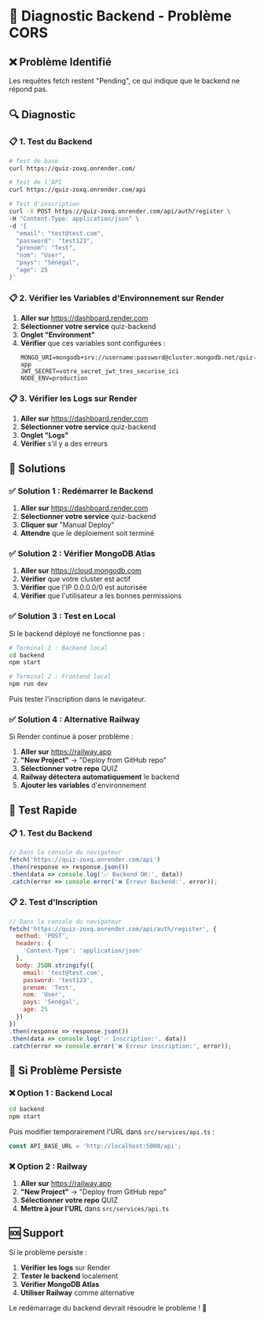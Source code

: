 # 🚨 Diagnostic Backend - Problème CORS

## ❌ **Problème Identifié**

Les requêtes fetch restent "Pending", ce qui indique que le backend ne répond pas.

## 🔍 **Diagnostic**

### 📋 **1. Test du Backend**

```bash
# Test de base
curl https://quiz-zoxq.onrender.com/

# Test de l'API
curl https://quiz-zoxq.onrender.com/api

# Test d'inscription
curl -X POST https://quiz-zoxq.onrender.com/api/auth/register \
-H "Content-Type: application/json" \
-d '{
  "email": "test@test.com",
  "password": "test123",
  "prenom": "Test",
  "nom": "User",
  "pays": "Sénégal",
  "age": 25
}'
```

### 📋 **2. Vérifier les Variables d'Environnement sur Render**

1. **Aller sur** https://dashboard.render.com
2. **Sélectionner votre service** quiz-backend
3. **Onglet "Environment"**
4. **Vérifier** que ces variables sont configurées :
   ```
   MONGO_URI=mongodb+srv://username:password@cluster.mongodb.net/quiz-app
   JWT_SECRET=votre_secret_jwt_tres_securise_ici
   NODE_ENV=production
   ```

### 📋 **3. Vérifier les Logs sur Render**

1. **Aller sur** https://dashboard.render.com
2. **Sélectionner votre service** quiz-backend
3. **Onglet "Logs"**
4. **Vérifier** s'il y a des erreurs

## 🔧 **Solutions**

### ✅ **Solution 1 : Redémarrer le Backend**

1. **Aller sur** https://dashboard.render.com
2. **Sélectionner votre service** quiz-backend
3. **Cliquer sur** "Manual Deploy"
4. **Attendre** que le déploiement soit terminé

### ✅ **Solution 2 : Vérifier MongoDB Atlas**

1. **Aller sur** https://cloud.mongodb.com
2. **Vérifier** que votre cluster est actif
3. **Vérifier** que l'IP 0.0.0.0/0 est autorisée
4. **Vérifier** que l'utilisateur a les bonnes permissions

### ✅ **Solution 3 : Test en Local**

Si le backend déployé ne fonctionne pas :

```bash
# Terminal 1 : Backend local
cd backend
npm start

# Terminal 2 : Frontend local
npm run dev
```

Puis tester l'inscription dans le navigateur.

### ✅ **Solution 4 : Alternative Railway**

Si Render continue à poser problème :

1. **Aller sur** https://railway.app
2. **"New Project"** → "Deploy from GitHub repo"
3. **Sélectionner votre repo** QUIZ
4. **Railway détectera automatiquement** le backend
5. **Ajouter les variables** d'environnement

## 🎯 **Test Rapide**

### 📋 **1. Test du Backend**

```javascript
// Dans la console du navigateur
fetch('https://quiz-zoxq.onrender.com/api')
.then(response => response.json())
.then(data => console.log('✅ Backend OK:', data))
.catch(error => console.error('❌ Erreur Backend:', error));
```

### 📋 **2. Test d'Inscription**

```javascript
// Dans la console du navigateur
fetch('https://quiz-zoxq.onrender.com/api/auth/register', {
  method: 'POST',
  headers: {
    'Content-Type': 'application/json'
  },
  body: JSON.stringify({
    email: 'test@test.com',
    password: 'test123',
    prenom: 'Test',
    nom: 'User',
    pays: 'Sénégal',
    age: 25
  })
})
.then(response => response.json())
.then(data => console.log('✅ Inscription:', data))
.catch(error => console.error('❌ Erreur inscription:', error));
```

## 🚨 **Si Problème Persiste**

### ❌ **Option 1 : Backend Local**
```bash
cd backend
npm start
```

Puis modifier temporairement l'URL dans `src/services/api.ts` :
```typescript
const API_BASE_URL = 'http://localhost:5000/api';
```

### ❌ **Option 2 : Railway**
1. **Aller sur** https://railway.app
2. **"New Project"** → "Deploy from GitHub repo"
3. **Sélectionner votre repo** QUIZ
4. **Mettre à jour l'URL** dans `src/services/api.ts`

## 🆘 **Support**

Si le problème persiste :

1. **Vérifier les logs** sur Render
2. **Tester le backend** localement
3. **Vérifier MongoDB Atlas**
4. **Utiliser Railway** comme alternative

Le redémarrage du backend devrait résoudre le problème ! 🚀 